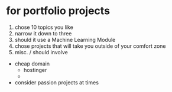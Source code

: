 # for portfolio projects
1. chose 10 topics you like
2. narrow it down to three
3. should it use a Machine Learning Module
4. chose projects that will take you outside of your comfort zone
5. misc. / should involve 


- cheap domain
    - hostinger
    -
- consider passion projects at times
